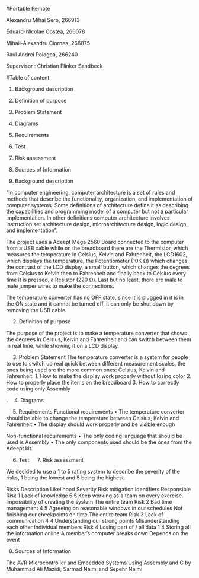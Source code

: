 
#Portable Remote



Alexandru Mihai Serb, 266913

Eduard-Nicolae Costea, 266078

Mihail-Alexandru Ciornea, 266875

Raul Andrei Pologea, 266240

Supervisor : Christian Flinker Sandbeck



#Table of content

1.	Background description	
2.	Definition of purpose	
3.	Problem Statement	
4.	Diagrams	
5.	Requirements	
6.	Test	
7.	Risk assessment	
8.	Sources of Information	


 
1.	Background description

“In computer engineering, computer architecture is a set of rules and methods that describe the functionality, organization, and implementation of computer systems. Some definitions of architecture define it as describing the capabilities and programming model of a computer but not a particular implementation. In other definitions computer architecture involves instruction set architecture design, microarchitecture design, logic design, and implementation”.

The project uses a Adeept Mega 2560 Board connected to the computer from a USB cable while on the breadboard there are the Thermistor, which measures the temperature in Celsius, Kelvin and Fahrenheit, the LCD1602, which displays the temperature, the Potentiometer (10K Ω) which changes the contrast of the LCD display, a small button, which changes the degrees from Celsius to Kelvin then to Fahrenheit and finally back to Celsius every time it is pressed, a Resistor (220 Ω). Last but no least, there are male to male jumper wires to make the connections.

The temperature converter has no OFF state, since it is plugged in it is in the ON state and it cannot be turned off, it can only be shut down by removing the USB cable.

	


 
2.	Definition of purpose

The purpose of the project is to make a temperature converter that shows the degrees in Celsius, Kelvin and Fahrenheit and can switch between them in real time, while showing it on a LCD display.


 
3.	Problem Statement
The temperature converter is a system for people to use to switch up real quick between different measurement scales, the ones being used are the more common ones: Celsius, Kelvin and Fahrenheit. 
    1. How to make the display work properly without losing color
    2. How to properly place the items on the breadboard
    3. How to correctly code using only Assembly 

. 
4.	Diagrams



 
5.	Requirements
Functional requirements
•	The temperature converter should be able to change the temperature between Celsius, Kelvin and Fahrenheit
•	The display should work properly and be visible enough


Non-functional requirements
•	The only coding language that should be used is Assembly
•	The only components used should be the ones from the Adeept kit.







 
6.	Test
 
7.	Risk assessment

We decided to use a 1 to 5 rating system to describe the severity of the risks, 1 being the lowest and 5 being the highest.



Risks	Description	Likelihood	Severity	Risk mitigation	Identifiers	Responsible
Risk 1	Lack of knowledge	5	5	Keep working as a team on every exercise	Impossibility of creating the system	The entire team
Risk 2	Bad time management	4	5	Agreeing on reasonable windows in our schedules	Not finishing our checkpoints on time	The entire team
Risk 3	Lack of communication	4	4	Understanding our strong points	Misunderstanding each other	Individual members
Risk 4	Losing part of / all data	1	4	Storing all the information online	A member’s computer breaks down	Depends on the event





8.	Sources of Information

The AVR Microcontroller and Embedded Systems Using Assembly and C by Muhammad Ali Mazidi, Sarmad Naimi and Sepehr Naimi
 

 


